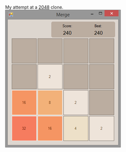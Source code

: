 My attempt at a [2048](https://github.com/gabrielecirulli/2048) clone.  
![](./Screenshots/MainWindow.png)
